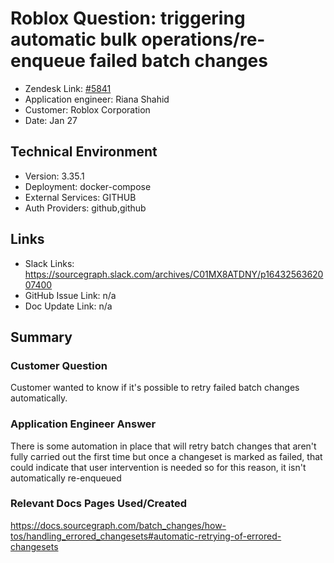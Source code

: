 # Roblox Question: triggering automatic bulk operations/re-enqueue failed batch changes <!-- Ticket Title  Hint: include keywords to make it searchable -->
 
- Zendesk Link: [#5841](https://sourcegraph.zendesk.com/agent/tickets/5841)
- Application engineer: Riana Shahid
- Customer: Roblox Corporation <!-- Redact if this contains personally identifying information -->
- Date: Jan 27

<!-- Data populated from integration, speak to Ben Gordon or Michael Bali if not working -->
<!-- During Internal team trial, fill missing data manually (we are waiting for all data to sync) -->
 
## Technical Environment
- Version: 3.35.1
- Deployment: docker-compose
- External Services: GITHUB
- Auth Providers: github,github
 
 
## Links
<!-- Data for application engineer manual entry -->
- Slack Links: https://sourcegraph.slack.com/archives/C01MX8ATDNY/p1643256362007400
- GitHub Issue Link: n/a
- Doc Update Link: n/a
 
## Summary
### Customer Question
Customer wanted to know if it's possible to retry failed batch changes automatically.
### Application Engineer Answer
There is some automation in place that will retry batch changes that aren't fully carried out the first time but once a changeset is marked as failed, that could indicate that user intervention is needed so for this reason, it isn't automatically re-enqueued
### Relevant Docs Pages Used/Created
https://docs.sourcegraph.com/batch_changes/how-tos/handling_errored_changesets#automatic-retrying-of-errored-changesets
<!-- Once complete, upload a copy to https://github.com/sourcegraph/support-tools-internal/tree/main/resolved-tickets as a .md file -->
<!-- Name the file 5841.md -->
